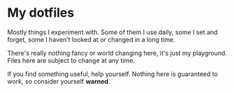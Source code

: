 # My dotfiles

Mostly things I experiment with. Some of them I use daily, some I set
and forget, some I haven't looked at or changed in a long time.

There's really nothing fancy or world changing here, it's just my
playground. Files here are subject to change at any time.

If you find something useful, help yourself. Nothing here is guaranteed
to work, so consider yourself **warned**.
